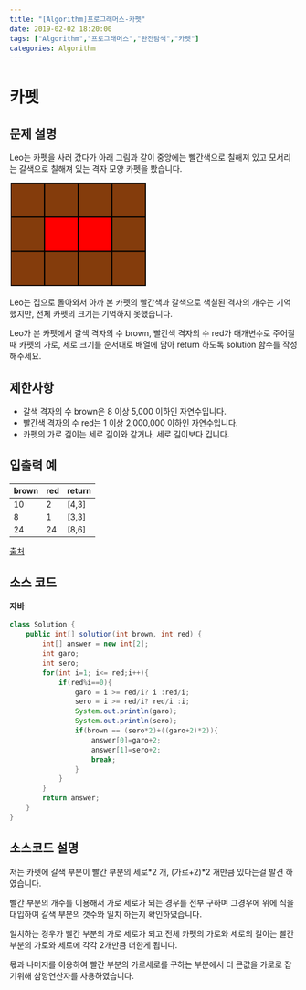```yaml
---
title: "[Algorithm]프로그래머스-카펫"
date: 2019-02-02 18:20:00                             
tags: ["Algorithm","프로그래머스","완전탐색","카펫"]
categories: Algorithm                                    
---
```

# 카펫

## 문제 설명
Leo는 카펫을 사러 갔다가 아래 그림과 같이 중앙에는 빨간색으로 칠해져 있고 모서리는 갈색으로 칠해져 있는 격자 모양 카펫을 봤습니다.

![carpet](/images/carpet.png)

Leo는 집으로 돌아와서 아까 본 카펫의 빨간색과 갈색으로 색칠된 격자의 개수는 기억했지만, 전체 카펫의 크기는 기억하지 못했습니다.

Leo가 본 카펫에서 갈색 격자의 수 brown, 빨간색 격자의 수 red가 매개변수로 주어질 때 카펫의 가로, 세로 크기를 순서대로 배열에 담아 return 하도록 solution 함수를 작성해주세요.
## 제한사항
- 갈색 격자의 수 brown은 8 이상 5,000 이하인 자연수입니다.
- 빨간색 격자의 수 red는 1 이상 2,000,000 이하인 자연수입니다.
- 카펫의 가로 길이는 세로 길이와 같거나, 세로 길이보다 깁니다.

## 입출력 예
|brown|red|return|
|---|---|---|
|10|2|[4,3]|
|8|1|[3,3]|
|24|24|[8,6]|
[출처](http://hsin.hr/coci/archive/2010_2011/contest4_tasks.pdf)
## 소스 코드
**자바**
```java
class Solution {
    public int[] solution(int brown, int red) {
        int[] answer = new int[2];
        int garo;
        int sero;
        for(int i=1; i<= red;i++){
            if(red%i==0){
                garo = i >= red/i? i :red/i;
                sero = i >= red/i? red/i :i;
                System.out.println(garo);
                System.out.println(sero);
                if(brown == (sero*2)+((garo+2)*2)){
                    answer[0]=garo+2;
                    answer[1]=sero+2;
                    break;
                }
            }
        }
        return answer;
    }
}
```
## 소스코드 설명

저는 카펫에 갈색 부분이 빨간 부분의 세로*2 개, (가로+2)*2 개만큼 있다는걸 발견 하였습니다.

빨간 부분의 개수를 이용해서 가로 세로가 되는 경우를 전부 구하며 그경우에 위에 식을 대입하여 갈색 부분의 갯수와 일치 하는지 확인하였습니다.

일치하는 경우가 빨간 부분의 가로 세로가 되고 전체 카펫의 가로와 세로의 길이는 빨간 부분의 가로와 세로에 각각 2개만큼 더한게 됩니다. 

몫과 나머지를 이용하여 빨간 부분의 가로세로를 구하는 부분에서 더 큰값을 가로로 잡기위해 삼항연산자를 사용하였습니다.
